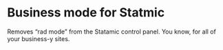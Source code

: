 # Business mode for Statmic
Removes “rad mode” from the Statamic control panel. You know, for all of your business-y sites.
